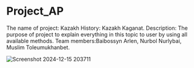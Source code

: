 # Project_AP
The name of project: Kazakh History: Kazakh Kaganat.
Description: The purpose of project to explain everything in this topic to user by using all available methods.
Team members:Baibossyn Arlen, Nurbol Nurlybai, Muslim Toleumukhanbet.

![Screenshot 2024-12-15 203711](https://github.com/user-attachments/assets/6d28486e-490d-47f0-b7a1-f6fc9d3decae)
